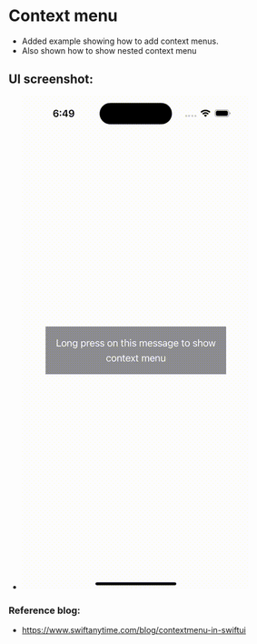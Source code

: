 #  Context menu

- Added example showing how to add context menus.
- Also shown how to show nested context menu

## UI screenshot:
- ![ContextMenuExample](./ContextMenuExample.gif)

### Reference blog:
- https://www.swiftanytime.com/blog/contextmenu-in-swiftui

